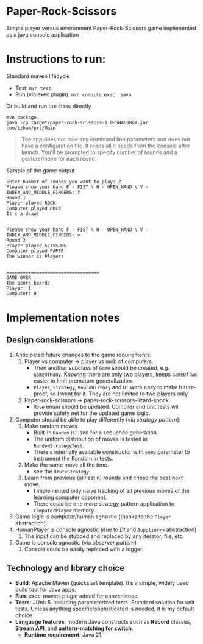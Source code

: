 # Paper-Rock-Scissors
Simple player versus environment Paper-Rock-Scissors game implemented as a java console application

# Instructions to run:
Standard maven lifecycle
- Test: ```mvn test```
- Run (via exec plugin): ```mvn compile exec::java```

Or build and run the class directly
```
mvn package
java -cp target/paper-rock-scissors-1.0-SNAPSHOT.jar com/izham/prs/Main
```

> The app does not take any command line parameters and does not have a configuration file. It reads all it needs from the console after launch. You'll be prompted to specify number of rounds and a gesture/move for each round.

Sample of the game output
```aiignore
Enter number of rounds you want to play: 2
Please show your hand F - FIST \ H - OPEN_HAND \ V - INDEX_AND_MIDDLE_FINGERS: f
Round 1
Player played ROCK
Computer played ROCK
It's a draw!


Please show your hand F - FIST \ H - OPEN_HAND \ V - INDEX_AND_MIDDLE_FINGERS: v
Round 2
Player played SCISSORS
Computer played PAPER
The winner is Player!


==================================
GAME OVER
The score board:
Player: 1
Computer: 0
```

# Implementation notes
## Design considerations
1. Anticipated future changes to the game requirements: 
   1. Player vs computer -> player vs mob of computers.
      - Then another subclass of `Game` should be created, e.g. `GameOfMany`. Knowing there are only two players, keeps `GameOfTwo` easier to limit premature generalization.
      - `Player`, `Strategy`, `RoundHistory` and `UI` were easy to make future-proof, so I went for it. They are not limited to two players only. 
   2. Paper-rock-scissors -> paper-rock-scissors-lizard-spock.
      - `Move` enum should be updated. Compiler and unit tests will provide safety net for the updated game logic.
2. Computer should be able to play differently (via _strategy pattern_):
   1. Make random moves.
      - Built-in `Random` is used for a sequence generation.
      - The uniform distribution of moves is tested in `RandomStrategyTest`.
      - There's internally available constructor with `seed` parameter to instrument the Random in tests.
   2. Make the same move all the time.
      - see the `BruteStrategy`.
   3. Learn from previous (all/last n) rounds and chose the best next move.
      - I implemented only naive tracking of all previous moves of the learning computer opponent.
      - There could be one more strategy pattern application to `ComputerPlayer` memory. 
3. Game logic is computer/human agnostic (thanks to the `Player` abstraction).
4. HumanPlayer is console agnostic (due to _DI_ and `Supplier<>` abstraction)
   1. The input can be stubbed and replaced by any iterator, file, etc.
5. Game is console agnostic (via _observer pattern_)
   1. Console could be easily replaced with a logger.
   

## Technology and library choice
- **Build**: Apache Maven (quickstart template). It’s a simple, widely used build tool for Java apps.
- **Run**: exec-maven-plugin added for convenience.
- **Tests**: JUnit 5, including parameterized tests. Standard solution for unit tests. Unless anything specific/sophisticated is needed, it is my default choice. 
- **Language features**: modern Java constructs such as **Record** classes, **Stream API**, and **pattern-matching for switch**.
  - **Runtime requirement**: Java 21.